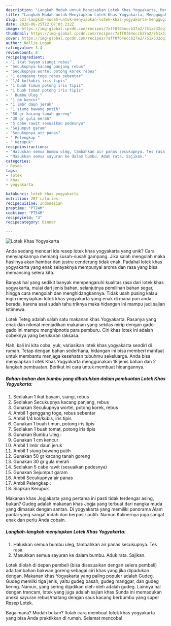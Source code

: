 ```yaml
---
description: "Langkah Mudah untuk Menyiapkan Lotek Khas Yogyakarta, Menggugah Selera"
title: "Langkah Mudah untuk Menyiapkan Lotek Khas Yogyakarta, Menggugah Selera"
slug: 521-langkah-mudah-untuk-menyiapkan-lotek-khas-yogyakarta-menggugah-selera
date: 2020-08-25T22:07:03.232Z
image: https://img-global.cpcdn.com/recipes/7aff0f64eccb27a2/751x532cq70/lotek-khas-yogyakarta-foto-resep-utama.jpg
thumbnail: https://img-global.cpcdn.com/recipes/7aff0f64eccb27a2/751x532cq70/lotek-khas-yogyakarta-foto-resep-utama.jpg
cover: https://img-global.cpcdn.com/recipes/7aff0f64eccb27a2/751x532cq70/lotek-khas-yogyakarta-foto-resep-utama.jpg
author: Nellie Logan
ratingvalue: 3.4
reviewcount: 8
recipeingredient:
- "1 ikat bayam siangi rebus"
- "Secukupnya kacang panjang rebus"
- "Secukupnya wortel potong korek rebus"
- "1 genggang toge rebus sebentar"
- "1/4 kolkubis iris tipis"
- "1 buah timun potong iris tipis"
- "1 buah tomat potong iris tipis"
- " Bumbu Uleg "
- "1 cm kencur"
- "1 lmbr daun jeruk"
- "1 siung bawang putih"
- "50 gr kacang tanah goreng"
- "30 gr gula merah"
- "5 cabe rawit sesuaikan pedesnya"
- "Sejumput garam"
- "Secukupnya air panas"
- " Pelengkap "
- " Kerupuk"
recipeinstructions:
- "Haluskan semua bumbu uleg, tambahkan air panas secukupnya. Tes rasa."
- "Masukkan semua sayuran ke dalam bumbu. Aduk rata. Sajikan."
categories:
- Resep
tags:
- lotek
- khas
- yogyakarta

katakunci: lotek khas yogyakarta 
nutrition: 207 calories
recipecuisine: Indonesian
preptime: "PT24M"
cooktime: "PT54M"
recipeyield: "3"
recipecategory: Dinner

---
```



![Lotek Khas Yogyakarta](https://img-global.cpcdn.com/recipes/7aff0f64eccb27a2/751x532cq70/lotek-khas-yogyakarta-foto-resep-utama.jpg)

Anda sedang mencari ide resep lotek khas yogyakarta yang unik? Cara menyiapkannya memang susah-susah gampang. Jika salah mengolah maka hasilnya akan hambar dan justru cenderung tidak enak. Padahal lotek khas yogyakarta yang enak selayaknya mempunyai aroma dan rasa yang bisa memancing selera kita.

Banyak hal yang sedikit banyak mempengaruhi kualitas rasa dari lotek khas yogyakarta, mulai dari jenis bahan, selanjutnya pemilihan bahan segar, hingga cara mengolah dan menghidangkannya. Tidak usah pusing kalau ingin menyiapkan lotek khas yogyakarta yang enak di mana pun anda berada, karena asal sudah tahu triknya maka hidangan ini mampu jadi sajian istimewa.

Lotek Teteg adalah salah satu makanan khas Yogyakarta. Rasanya yang enak dan nikmat menjadikan makanan yang sekilas mirip dengan gado-gado ini mampu menghipnotis para pemburu. Ciri khas lotek ini adalah cobeknya yang berukuran raksasa.


Nah, kali ini kita coba, yuk, variasikan lotek khas yogyakarta sendiri di rumah. Tetap dengan bahan sederhana, hidangan ini bisa memberi manfaat untuk membantu menjaga kesehatan tubuhmu sekeluarga. Anda bisa menyiapkan Lotek Khas Yogyakarta menggunakan 18 jenis bahan dan 2 langkah pembuatan. Berikut ini cara untuk membuat hidangannya.

<!--inarticleads1-->

##### Bahan-bahan dan bumbu yang dibutuhkan dalam pembuatan Lotek Khas Yogyakarta:

1. Sediakan 1 ikat bayam, siangi, rebus
1. Sediakan Secukupnya kacang panjang, rebus
1. Gunakan Secukupnya wortel, potong korek, rebus
1. Ambil 1 genggang toge, rebus sebentar
1. Ambil 1/4 kol/kubis, iris tipis
1. Gunakan 1 buah timun, potong iris tipis
1. Sediakan 1 buah tomat, potong iris tipis
1. Gunakan  Bumbu Uleg :
1. Gunakan 1 cm kencur
1. Ambil 1 lmbr daun jeruk
1. Ambil 1 siung bawang putih
1. Gunakan 50 gr kacang tanah goreng
1. Gunakan 30 gr gula merah
1. Sediakan 5 cabe rawit (sesuaikan pedesnya)
1. Gunakan Sejumput garam
1. Ambil Secukupnya air panas
1. Ambil  Pelengkap :
1. Siapkan  Kerupuk


Makanan khas Jogjakarta yang pertama ini pasti tidak terdengar asing, bukan? Gudeg adalah makanan khas Jogja yang terbuat dari nangka muda yang dimasak dengan santan. Di yogyakarta yang memiliki panorama Alam pantai yang sangat indah dan berpasir putih. Namun Kulinernya juga sangat enak dan perlu Anda cobain. 

<!--inarticleads2-->

##### Langkah-langkah menyiapkan Lotek Khas Yogyakarta:

1. Haluskan semua bumbu uleg, tambahkan air panas secukupnya. Tes rasa.
1. Masukkan semua sayuran ke dalam bumbu. Aduk rata. Sajikan.


Lotek diolah di depan pembeli (bisa disesuaikan dengan selera pembeli) ada tambahan bakwan goreng sebagai ciri khas yang jika dipadukan dengan. Makanan khas Yogyakarta yang paling populer adalah Gudeg. Gudeg memilki tiga jenis, yaitu gudeg basah, gudeg manggar, dan gudeg kering. Namun, yang sering dijadikan oleh-oleh adalah gudeg. Lainnya hal dengan trancam, lotek yang juga adalah sajian khas Sunda ini memadukan aneka sayuran rebus/matang dengan saus kacang berbumbu yang super Resep Lotek. 

Bagaimana? Mudah bukan? Itulah cara membuat lotek khas yogyakarta yang bisa Anda praktikkan di rumah. Selamat mencoba!
